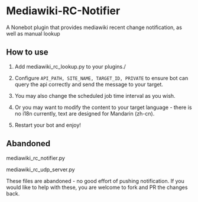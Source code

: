 # Mediawiki-RC-Notifier
A Nonebot plugin that provides mediawiki recent change notification, as well as manual lookup

## How to use
1. Add mediawiki_rc_lookup.py to your plugins./

1. Configure `API_PATH, SITE_NAME, TARGET_ID, PRIVATE` to ensure bot can query the api correctly and send the message to your target.

1. You may also change the scheduled job time interval as you wish. 

1. Or you may want to modify the content to your target language - there is no i18n currently, text are designed for Mandarin (zh-cn).

1. Restart your bot and enjoy!

## Abandoned
mediawiki_rc_notifier.py

mediawiki_rc_udp_server.py

These files are abandoned - no good effort of pushing notification. If you would like to help with these, you are welcome to fork and PR the changes back.
